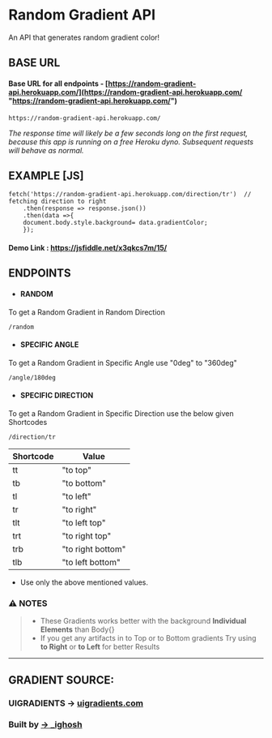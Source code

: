 # Random Gradient API

An API that generates random gradient color!


## BASE URL
#### Base URL for all endpoints - [https://random-gradient-api.herokuapp.com/](https://random-gradient-api.herokuapp.com/ "https://random-gradient-api.herokuapp.com/")
```
https://random-gradient-api.herokuapp.com/
```
*The response time will likely be a few seconds long on the first request, because this app is running on a free Heroku dyno. Subsequent requests will behave as normal.*

## EXAMPLE [JS]

```
fetch('https://random-gradient-api.herokuapp.com/direction/tr')  // fetching direction to right
    .then(response => response.json())
    .then(data =>{
    document.body.style.background= data.gradientColor;
    });
```

#### Demo Link : https://jsfiddle.net/x3qkcs7m/15/


## ENDPOINTS
- #### RANDOM
To get a Random Gradient in Random Direction

```
/random
```
- #### SPECIFIC ANGLE
To get a Random Gradient in Specific Angle use "0deg" to "360deg" 

```
/angle/180deg
```

- #### SPECIFIC DIRECTION
To get a Random Gradient in Specific Direction use the below given Shortcodes

```
/direction/tr
```

| Shortcode | Value |
| ------ | ------ |
| tt | "to top"|
| tb | "to bottom"|
| tl | "to left" |
| tr | "to right" |
| tlt | "to left top" |
| trt | "to right top" |
| trb | "to right bottom" |
| tlb | "to left bottom" |

* Use only the above mentioned values.

### ⚠ NOTES
> - These Gradients works better with the background **Individual Elements** than Body{}
> - If you get any artifacts in to Top or to Bottom gradients Try using **to Right** or **to Left** for better Results


------------





## GRADIENT SOURCE:
### UIGRADIENTS -> [uigradients.com](https://uigradients.com/ "uigradients.com")

### Built by [-> _ighosh](https://twitter.com/_ighosh "-> _ighosh")

